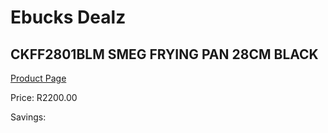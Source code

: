 
# Ebucks Dealz
## CKFF2801BLM SMEG FRYING PAN 28CM BLACK
[Product Page](https://www.ebucks.com/web/shop/productSelected.do?prodId=1170688758&catId=704983235)

Price: R2200.00

Savings: 


	